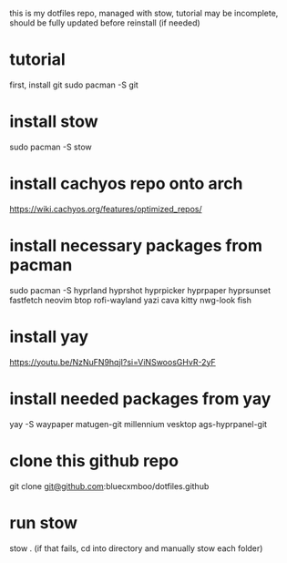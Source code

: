 this is my dotfiles repo, managed with stow, tutorial may be incomplete, should be fully updated before reinstall (if needed)
# tutorial
first, install git
 sudo pacman -S git

# install stow 
 sudo pacman -S stow

# install cachyos repo onto arch 
https://wiki.cachyos.org/features/optimized_repos/

# install necessary packages from pacman 
 sudo pacman -S hyprland hyprshot hyprpicker hyprpaper hyprsunset fastfetch neovim btop rofi-wayland yazi cava kitty nwg-look fish

# install yay
https://youtu.be/NzNuFN9hqjI?si=ViNSwoosGHvR-2yF

# install needed packages from yay
 yay -S waypaper matugen-git millennium vesktop ags-hyprpanel-git

# clone this github repo
git clone git@github.com:bluecxmboo/dotfiles.github

# run stow 
stow . (if that fails, cd into directory and manually stow each folder)



